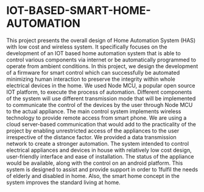 # IOT-BASED-SMART-HOME-AUTOMATION
This project presents the overall design of Home Automation System (HAS) with low 
cost and wireless system. It specifically focuses on the development of an IOT based home 
automation system that is able to control various components via internet or be automatically 
programmed to operate from ambient conditions. In this project, we design the development 
of a firmware for smart control which can successfully be automated minimizing human 
interaction to preserve the integrity within whole electrical devices in the home. We used 
Node MCU, a popular open source IOT platform, to execute the process of automation. 
Different components of the system will use different transmission mode that will be 
implemented to communicate the control of the devices by the user through Node MCU to 
the actual appliance. The main control system implements wireless technology to provide 
remote access from smart phone. We are using a cloud server-based communication that 
would add to the practicality of the project by enabling unrestricted access of the appliances 
to the user irrespective of the distance factor. We provided a data transmission network to 
create a stronger automation. The system intended to control electrical appliances and 
devices in house with relatively low cost design, user-friendly interface and ease of 
installation. The status of the appliance would be available, along with the control on an 
android platform. This system is designed to assist and provide support in order to 1fulfil the 
needs of elderly and disabled in home. Also, the smart home concept in the system improves 
the standard living at home.
